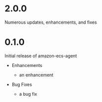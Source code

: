 # 2.0.0

Numerous updates, enhancements, and fixes

# 0.1.0

Initial release of amazon-ecs-agent

* Enhancements
  * an enhancement

* Bug Fixes
  * a bug fix
